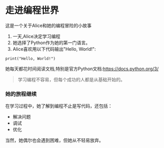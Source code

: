 # 走进编程世界
这是一个关于Alice和她的编程冒险的小故事
1. 一天,Alice决定学习编程  
2. 她选择了Python作为她的第一门语言。  
3. Alice喜欢用以下代码输出"Hello, World!":

```
print("Hello, World!")
```

她每天都花时间阅读文档,特别是官方Python文档:<https://docs.python.org/3/>

> 学习编程不容易，但每个成功的人都是从基础开始的。

### 她的旅程继续

在学习过程中，她了解到编程不止是写代码，还包括：

* 解决问题
* 调试
* 优化

当然，她偶尔也会遇到困难，但她从不轻易放弃。